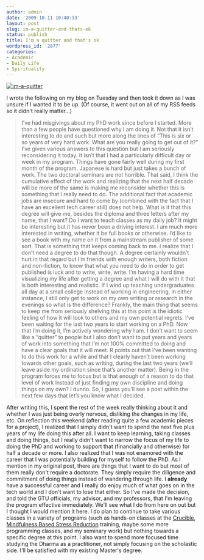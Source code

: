 ```yaml
---
author: admin
date: '2009-10-11 10:40:33'
layout: post
slug: im-a-quitter-and-thats-ok
status: publish
title: I'm a quitter and that's ok
wordpress_id: '2877'
categories:
- Academic
- Daily Life
- Spirituality
---
```


[![im-a-quitter](http://farm3.static.flickr.com/2486/4001132561_3ba5ff69cf_o.jpg)](http://www.flickr.com/photos/albill/4001132561/ "im-a-quitter")

I wrote the following on my blog on Tuesday and then took it down as I
was unsure if I wanted it to be up. (Of course, it went out on all of my
RSS feeds so it didn't really matter...)

> I’ve had misgivings about my PhD work since before I started. More
> than a few people have questioned why I am doing it. Not that it isn’t
> interesting to do and such but more along the lines of “This is six or
> so years of very hard work. What are you really going to get out of
> it?” I’ve given various answers to this question but I am seriously
> reconsidering it today. It isn’t that I had a particularly difficult
> day or week in my program. Things have gone fairly well during my
> first month of the program. Japanese is hard but just takes a bunch of
> work. The two doctoral seminars are not horrible. That said, I think
> the cumulative effect of the work and realizing that the next half
> decade will be more of the same is making me reconsider whether this
> is something that I really need to do. The additional fact that
> academic jobs are insecure and hard to come by (combined with the fact
> that I have an excellent tech career still) does not help. What is it
> that this degree will give me, besides the diploma and three letters
> after my name, that I want? Do I want to teach classes as my daily
> job? It might be interesting but it has never been a driving interest.
> I am much more interested in writing, whether it be full books or
> otherwise. I’d like to see a book with my name on it from a mainstream
> publisher of some sort. That is something that keeps coming back to
> me. I realize that I don’t need a degree to do that though. A degree
> certainly wouldn’t hurt in that regard but I’m friends with enough
> writers, both fiction and non-fiction, to know that what you need to
> do in order to get published is luck and to write, write, write. I’m
> having a hard time visualizing my life after getting a degree and what
> I will do with it that is both interesting and realistic. If I wind up
> teaching undergraduates all day at a small college instead of working
> in engineering, in either instance, I still only get to work on my own
> writing or research in the evenings so what is the difference?
> Frankly, the main thing that seems to keep me from seriously shelving
> this at this point is the idiotic feeling of how it will look to
> others and my own potential regrets. I’ve been waiting for the last
> two years to start working on a PhD. Now that I’m doing it, I’m
> actively wondering why I am. I don’t want to seem like a “quitter” to
> people but I also don’t want to put years and years of work into
> something that I’m not 100% committed to doing and have a clear goals
> that it will meet. R points out that I’ve been wanting to do this work
> for a while and that I clearly haven’t been working towards other
> goals, such as writing, during the last two years (we’ll leave aside
> my ordination since that’s another matter). Being in the program
> forces me to focus but is that enough of a reason to do that level of
> work instead of just finding my own discipline and doing things on my
> own? I dunno. So, I guess you’ll see a post within the next few days
> that let’s you know what I decided.

After writing this, I spent the rest of the week really thinking about
it and whether I was just being overly nervous, disliking the changes in
my life, etc. On reflection this weekend (after reading quite a few
academic pieces for a project), I realized that I simply didn't want to
spend the next five plus years of my life doing this after all. I want
to keep learning, taking classes and doing things, but I really didn't
want to narrow the focus of my life to doing the PhD and working to
support that (financially and otherwise) for half a decade or more. I
also realized that I was not enamored with the career that I was
potentially building for myself to follow the PhD. As I mention in my
original post, there are things that I want to do but most of them
really don't require a doctorate. They simply require the diligence and
commitment of doing things instead of wandering through life. I
**already** have a successful career and I really do enjoy much of what
goes on in the tech world and I don't want to lose that either. So I've
made the decision, and told the GTU officials, my advisor, and my
professors, that I'm leaving the program effective immediately. We'll
see what I do from here on out but I thought I would mention it here. I
do plan to continue to take various classes in a variety of programs
(such as hands-on classes at the [Crucible](http://thecrucible.org/),
[Mindfulness Based Stress
Reduction](http://www.mindfullivingprograms.com/whatMBSR.php) training,
maybe some more programming classes, and my seminary work) but nothing
towards a specific degree at this point. I also want to spend more
focused time studying the Dharma as a practitioner, not simply focusing
on the scholastic side. I'll be satisfied with my existing Master's
degree.
